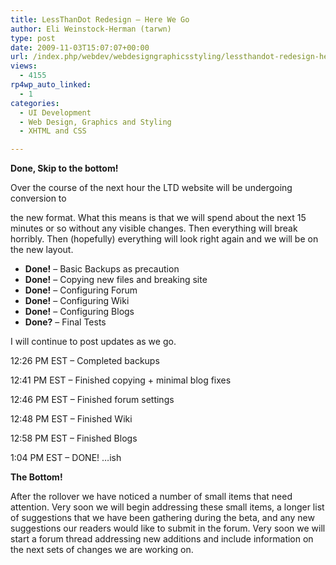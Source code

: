 ```yaml
---
title: LessThanDot Redesign – Here We Go
author: Eli Weinstock-Herman (tarwn)
type: post
date: 2009-11-03T15:07:07+00:00
url: /index.php/webdev/webdesigngraphicsstyling/lessthandot-redesign-here-we-go/
views:
  - 4155
rp4wp_auto_linked:
  - 1
categories:
  - UI Development
  - Web Design, Graphics and Styling
  - XHTML and CSS

---
```

**Done, Skip to the bottom!**

Over the course of the next hour the LTD website will be undergoing conversion to
  
the new format. What this means is that we will spend about the next 15 minutes or so without any visible changes. Then everything will break horribly. Then (hopefully) everything will look right again and we will be on the new layout.

  * **Done!** &#8211; Basic Backups as precaution
  * **Done!** &#8211; Copying new files and breaking site
  * **Done!** &#8211; Configuring Forum
  * **Done!** &#8211; Configuring Wiki
  * **Done!** &#8211; Configuring Blogs
  * **Done?** &#8211; Final Tests

I will continue to post updates as we go.

12:26 PM EST &#8211; Completed backups
  
12:41 PM EST &#8211; Finished copying + minimal blog fixes
  
12:46 PM EST &#8211; Finished forum settings
  
12:48 PM EST &#8211; Finished Wiki
  
12:58 PM EST &#8211; Finished Blogs
  
1:04 PM EST &#8211; DONE! &#8230;ish

**The Bottom!**
  
After the rollover we have noticed a number of small items that need attention. Very soon we will begin addressing these small items, a longer list of suggestions that we have been gathering during the beta, and any new suggestions our readers would like to submit in the forum. Very soon we will start a forum thread addressing new additions and include information on the next sets of changes we are working on.